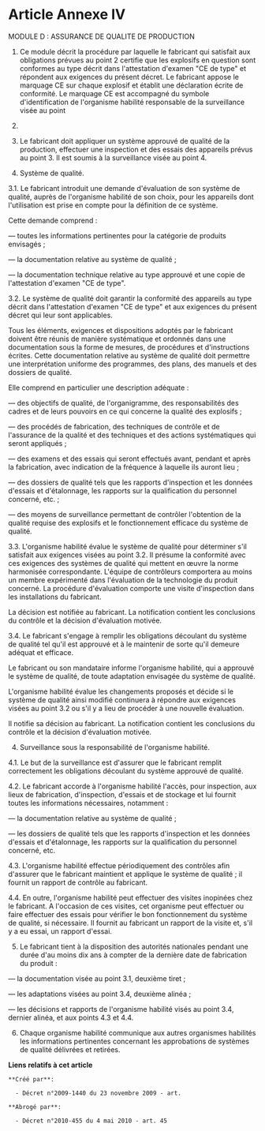 # Article Annexe IV

MODULE D : ASSURANCE DE QUALITE DE PRODUCTION 

1. Ce module décrit la procédure par laquelle le fabricant qui satisfait aux obligations prévues au point 2 certifie que les
explosifs en question sont conformes au type décrit dans l'attestation d'examen "CE de type" et répondent aux exigences du
présent décret. Le fabricant appose le marquage CE sur chaque explosif et établit une déclaration écrite de conformité. Le
marquage CE est accompagné du symbole d'identification de l'organisme habilité responsable de la surveillance visée au point
4.

2. Le fabricant doit appliquer un système approuvé de qualité de la production, effectuer une inspection et des essais des
appareils prévus au point 3. Il est soumis à la surveillance visée au point 4.

3. Système de qualité.

3.1. Le fabricant introduit une demande d'évaluation de son système de qualité, auprès de l'organisme habilité de son choix,
pour les appareils dont l'utilisation est prise en compte pour la définition de ce système.

Cette demande comprend :

― toutes les informations pertinentes pour la catégorie de produits envisagés ;

― la documentation relative au système de qualité ;

― la documentation technique relative au type approuvé et une copie de l'attestation d'examen "CE de type".

3.2. Le système de qualité doit garantir la conformité des appareils au type décrit dans l'attestation d'examen "CE de type"
et aux exigences du présent décret qui leur sont applicables.

Tous les éléments, exigences et dispositions adoptés par le fabricant doivent être réunis de manière systématique et ordonnés
dans une documentation sous la forme de mesures, de procédures et d'instructions écrites. Cette documentation relative au
système de qualité doit permettre une interprétation uniforme des programmes, des plans, des manuels et des dossiers de
qualité.

Elle comprend en particulier une description adéquate :

― des objectifs de qualité, de l'organigramme, des responsabilités des cadres et de leurs pouvoirs en ce qui concerne la
qualité des explosifs ;

― des procédés de fabrication, des techniques de contrôle et de l'assurance de la qualité et des techniques et des actions
systématiques qui seront appliqués ;

― des examens et des essais qui seront effectués avant, pendant et après la fabrication, avec indication de la fréquence à
laquelle ils auront lieu ;

― des dossiers de qualité tels que les rapports d'inspection et les données d'essais et d'étalonnage, les rapports sur la
qualification du personnel concerné, etc. ;

― des moyens de surveillance permettant de contrôler l'obtention de la qualité requise des explosifs et le fonctionnement
efficace du système de qualité.

3.3. L'organisme habilité évalue le système de qualité pour déterminer s'il satisfait aux exigences visées au point 3.2. Il
présume la conformité avec ces exigences des systèmes de qualité qui mettent en œuvre la norme harmonisée correspondante.
L'équipe de contrôleurs comportera au moins un membre expérimenté dans l'évaluation de la technologie du produit concerné. La
procédure d'évaluation comporte une visite d'inspection dans les installations du fabricant.

La décision est notifiée au fabricant. La notification contient les conclusions du contrôle et la décision d'évaluation
motivée.

3.4. Le fabricant s'engage à remplir les obligations découlant du système de qualité tel qu'il est approuvé et à le maintenir
de sorte qu'il demeure adéquat et efficace.

Le fabricant ou son mandataire informe l'organisme habilité, qui a approuvé le système de qualité, de toute adaptation
envisagée du système de qualité.

L'organisme habilité évalue les changements proposés et décide si le système de qualité ainsi modifié continuera à répondre
aux exigences visées au point 3.2 ou s'il y a lieu de procéder à une nouvelle évaluation.

Il notifie sa décision au fabricant. La notification contient les conclusions du contrôle et la décision d'évaluation
motivée.

4. Surveillance sous la responsabilité de l'organisme habilité.

4.1. Le but de la surveillance est d'assurer que le fabricant remplit correctement les obligations découlant du système
approuvé de qualité.

4.2. Le fabricant accorde à l'organisme habilité l'accès, pour inspection, aux lieux de fabrication, d'inspection, d'essais
et de stockage et lui fournit toutes les informations nécessaires, notamment :

― la documentation relative au système de qualité ;

― les dossiers de qualité tels que les rapports d'inspection et les données d'essais et d'étalonnage, les rapports sur la
qualification du personnel concerné, etc.

4.3. L'organisme habilité effectue périodiquement des contrôles afin d'assurer que le fabricant maintient et applique le
système de qualité ; il fournit un rapport de contrôle au fabricant.

4.4. En outre, l'organisme habilité peut effectuer des visites inopinées chez le fabricant. A l'occasion de ces visites, cet
organisme peut effectuer ou faire effectuer des essais pour vérifier le bon fonctionnement du système de qualité, si
nécessaire. Il fournit au fabricant un rapport de la visite et, s'il y a eu essai, un rapport d'essai.

5. Le fabricant tient à la disposition des autorités nationales pendant une durée d'au moins dix ans à compter de la dernière
date de fabrication du produit :

― la documentation visée au point 3.1, deuxième tiret ;

― les adaptations visées au point 3.4, deuxième alinéa ;

― les décisions et rapports de l'organisme habilité visés au point 3.4, dernier alinéa, et aux points 4.3 et 4.4.

6. Chaque organisme habilité communique aux autres organismes habilités les informations pertinentes concernant les
approbations de systèmes de qualité délivrées et retirées.

**Liens relatifs à cet article**

	**Créé par**:

	  - Décret n°2009-1440 du 23 novembre 2009 - art.

	**Abrogé par**:

	  - Décret n°2010-455 du 4 mai 2010 - art. 45
